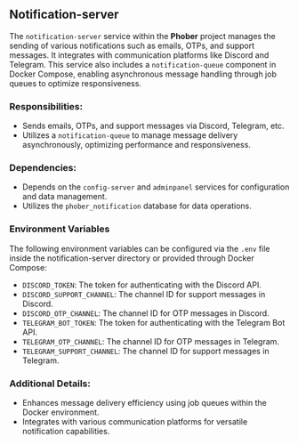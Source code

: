 ## Notification-server

The `notification-server` service within the <b>Phober</b> project manages the sending of various notifications such as
emails, OTPs, and support messages. It integrates with communication platforms like Discord and Telegram. This service
also includes a `notification-queue` component in Docker Compose, enabling asynchronous message handling through job
queues to optimize responsiveness.

### Responsibilities:

- Sends emails, OTPs, and support messages via Discord, Telegram, etc.
- Utilizes a `notification-queue` to manage message delivery asynchronously, optimizing performance and responsiveness.

### Dependencies:

- Depends on the `config-server` and `adminpanel` services for configuration and data management.
- Utilizes the `phober_notification` database for data operations.

### Environment Variables

The following environment variables can be configured via the `.env` file inside the notification-server directory or
provided through Docker Compose:

- `DISCORD_TOKEN`: The token for authenticating with the Discord API.
- `DISCORD_SUPPORT_CHANNEL`: The channel ID for support messages in Discord.
- `DISCORD_OTP_CHANNEL`: The channel ID for OTP messages in Discord.
- `TELEGRAM_BOT_TOKEN`: The token for authenticating with the Telegram Bot API.
- `TELEGRAM_OTP_CHANNEL`: The channel ID for OTP messages in Telegram.
- `TELEGRAM_SUPPORT_CHANNEL`: The channel ID for support messages in Telegram.

### Additional Details:

- Enhances message delivery efficiency using job queues within the Docker environment.
- Integrates with various communication platforms for versatile notification capabilities.
